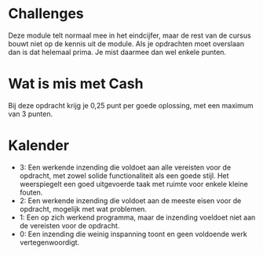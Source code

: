 # Challenges

Deze module telt normaal mee in het eindcijfer, maar de rest van de cursus bouwt niet op de kennis uit de module. Als je opdrachten moet overslaan dan is dat helemaal prima. Je mist daarmee dan wel enkele punten.

# Wat is mis met Cash

Bij deze opdracht krijg je 0,25 punt per goede oplossing, met een maximum van 3 punten.

# Kalender

- 3: Een werkende inzending die voldoet aan alle vereisten voor de opdracht, met zowel solide functionaliteit als een goede stijl. Het weerspiegelt een goed uitgevoerde taak met ruimte voor enkele kleine fouten.
- 2: Een werkende inzending die voldoet aan de meeste eisen voor de opdracht, mogelijk met wat problemen.
- 1: Een op zich werkend programma, maar de inzending voeldoet niet aan de vereisten voor de opdracht.
- 0: Een inzending die weinig inspanning toont en geen voldoende werk vertegenwoordigt.
